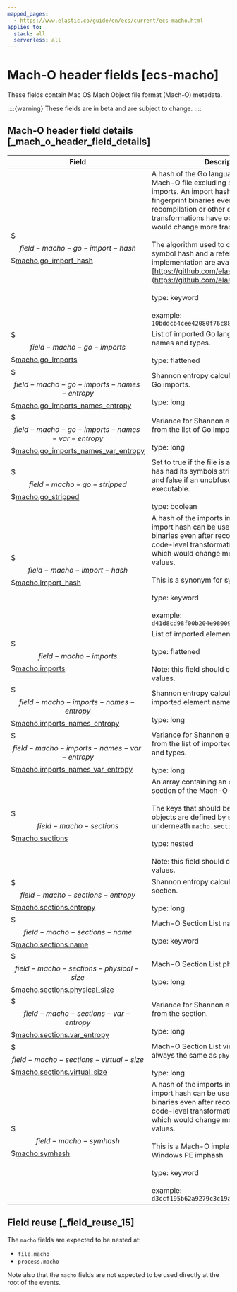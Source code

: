 ```yaml
---
mapped_pages:
  - https://www.elastic.co/guide/en/ecs/current/ecs-macho.html
applies_to:
  stack: all
  serverless: all
---
```


# Mach-O header fields [ecs-macho]

These fields contain Mac OS Mach Object file format (Mach-O) metadata.

::::{warning}
These fields are in beta and are subject to change.
::::



## Mach-O header field details [_mach_o_header_field_details]

| Field | Description | Level |
| --- | --- | --- |
| $$$field-macho-go-import-hash$$$[macho.go_import_hash](#field-macho-go-import-hash) | A hash of the Go language imports in a Mach-O file excluding standard library imports. An import hash can be used to fingerprint binaries even after recompilation or other code-level transformations have occurred, which would change more traditional hash values.<br><br>The algorithm used to calculate the Go symbol hash and a reference implementation are available here: [https://github.com/elastic/toutoumomoma](https://github.com/elastic/toutoumomoma)<br><br>type: keyword<br><br>example: `10bddcb4cee42080f76c88d9ff964491`<br> | extended |
| $$$field-macho-go-imports$$$[macho.go_imports](#field-macho-go-imports) | List of imported Go language element names and types.<br><br>type: flattened<br> | extended |
| $$$field-macho-go-imports-names-entropy$$$[macho.go_imports_names_entropy](#field-macho-go-imports-names-entropy) | Shannon entropy calculation from the list of Go imports.<br><br>type: long<br> | extended |
| $$$field-macho-go-imports-names-var-entropy$$$[macho.go_imports_names_var_entropy](#field-macho-go-imports-names-var-entropy) | Variance for Shannon entropy calculation from the list of Go imports.<br><br>type: long<br> | extended |
| $$$field-macho-go-stripped$$$[macho.go_stripped](#field-macho-go-stripped) | Set to true if the file is a Go executable that has had its symbols stripped or obfuscated and false if an unobfuscated Go executable.<br><br>type: boolean<br> | extended |
| $$$field-macho-import-hash$$$[macho.import_hash](#field-macho-import-hash) | A hash of the imports in a Mach-O file. An import hash can be used to fingerprint binaries even after recompilation or other code-level transformations have occurred, which would change more traditional hash values.<br><br>This is a synonym for symhash.<br><br>type: keyword<br><br>example: `d41d8cd98f00b204e9800998ecf8427e`<br> | extended |
| $$$field-macho-imports$$$[macho.imports](#field-macho-imports) | List of imported element names and types.<br><br>type: flattened<br><br>Note: this field should contain an array of values.<br> | extended |
| $$$field-macho-imports-names-entropy$$$[macho.imports_names_entropy](#field-macho-imports-names-entropy) | Shannon entropy calculation from the list of imported element names and types.<br><br>type: long<br> | extended |
| $$$field-macho-imports-names-var-entropy$$$[macho.imports_names_var_entropy](#field-macho-imports-names-var-entropy) | Variance for Shannon entropy calculation from the list of imported element names and types.<br><br>type: long<br> | extended |
| $$$field-macho-sections$$$[macho.sections](#field-macho-sections) | An array containing an object for each section of the Mach-O file.<br><br>The keys that should be present in these objects are defined by sub-fields underneath `macho.sections.*`.<br><br>type: nested<br><br>Note: this field should contain an array of values.<br> | extended |
| $$$field-macho-sections-entropy$$$[macho.sections.entropy](#field-macho-sections-entropy) | Shannon entropy calculation from the section.<br><br>type: long<br> | extended |
| $$$field-macho-sections-name$$$[macho.sections.name](#field-macho-sections-name) | Mach-O Section List name.<br><br>type: keyword<br> | extended |
| $$$field-macho-sections-physical-size$$$[macho.sections.physical_size](#field-macho-sections-physical-size) | Mach-O Section List physical size.<br><br>type: long<br> | extended |
| $$$field-macho-sections-var-entropy$$$[macho.sections.var_entropy](#field-macho-sections-var-entropy) | Variance for Shannon entropy calculation from the section.<br><br>type: long<br> | extended |
| $$$field-macho-sections-virtual-size$$$[macho.sections.virtual_size](#field-macho-sections-virtual-size) | Mach-O Section List virtual size. This is always the same as `physical_size`.<br><br>type: long<br> | extended |
| $$$field-macho-symhash$$$[macho.symhash](#field-macho-symhash) | A hash of the imports in a Mach-O file. An import hash can be used to fingerprint binaries even after recompilation or other code-level transformations have occurred, which would change more traditional hash values.<br><br>This is a Mach-O implementation of the Windows PE imphash<br><br>type: keyword<br><br>example: `d3ccf195b62a9279c3c19af1080497ec`<br> | extended |


## Field reuse [_field_reuse_15]

The `macho` fields are expected to be nested at:

* `file.macho`
* `process.macho`

Note also that the `macho` fields are not expected to be used directly at the root of the events.

